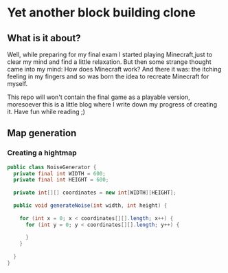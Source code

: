 # Yet another block building clone

## What is it about?

Well, while preparing for my final exam I started playing Minecraft,just to clear my mind and find a little relaxation. But then some strange thought came into my mind: How does Minecraft work? 
And there it was: the itching feeling in my fingers and so was born the idea to recreate Minecraft for myself.

This repo will won't contain the final game as a playable version, moresoever this is a little blog where I write down my progress of creating it.
Have fun while reading ;)

## Map generation
### Creating a hightmap

```Java
public class NoiseGenerator {
  private final int WIDTH = 600;
  private final int HEIGHT = 600;
  
  private int[][] coordinates = new int[WIDTH][HEIGHT];
  
  public void generateNoise(int width, int height) {
    
    for (int x = 0; x < coordinates[][].length; x++) {
      for (int y = 0; y < coordinates[][].length; y++) {
        
      }
    }
    
  }
}
```
